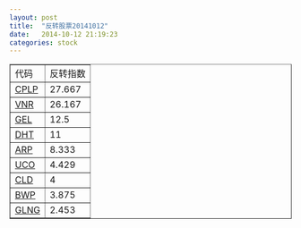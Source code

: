 ```yaml
---
layout: post
title:  "反转股票20141012"
date:   2014-10-12 21:19:23
categories: stock
---
```

<table border="1">
 <tr>
 <td>代码</td>
 <td>反转指数</td>
</tr>
  <tr><td><a href="http://stock.finance.sina.com.cn/usstock/quotes/CPLP.html" target="_blank">CPLP</a></td><td>27.667</td></tr>
  <tr><td><a href="http://stock.finance.sina.com.cn/usstock/quotes/VNR.html" target="_blank">VNR</a></td><td>26.167</td></tr>
  <tr><td><a href="http://stock.finance.sina.com.cn/usstock/quotes/GEL.html" target="_blank">GEL</a></td><td>12.5</td></tr>
  <tr><td><a href="http://stock.finance.sina.com.cn/usstock/quotes/DHT.html" target="_blank">DHT</a></td><td>11</td></tr>
  <tr><td><a href="http://stock.finance.sina.com.cn/usstock/quotes/ARP.html" target="_blank">ARP</a></td><td>8.333</td></tr>
  <tr><td><a href="http://stock.finance.sina.com.cn/usstock/quotes/UCO.html" target="_blank">UCO</a></td><td>4.429</td></tr>
  <tr><td><a href="http://stock.finance.sina.com.cn/usstock/quotes/CLD.html" target="_blank">CLD</a></td><td>4</td></tr>
  <tr><td><a href="http://stock.finance.sina.com.cn/usstock/quotes/BWP.html" target="_blank">BWP</a></td><td>3.875</td></tr>
  <tr><td><a href="http://stock.finance.sina.com.cn/usstock/quotes/GLNG.html" target="_blank">GLNG</a></td><td>2.453</td></tr>
</table>
